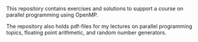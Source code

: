 This repository contains exercises and solutions to support a course on parallel programming using OpenMP.  

The repository also holds pdf-files for my lectures on parallel programming topics, floating point arithmetic, and random number generators. 
